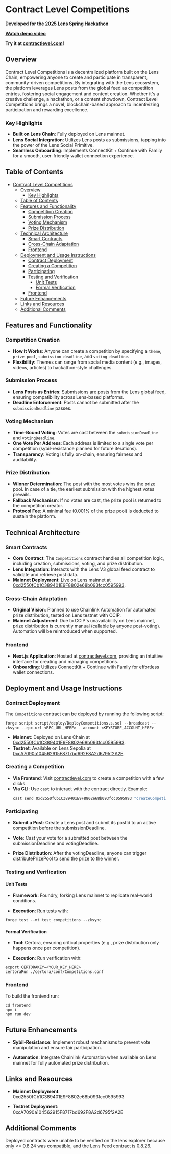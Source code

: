 # Contract Level Competitions

**Developed for the [2025 Lens Spring Hackathon](https://lens.xyz/news/lens-spring-hackathon)**

**[Watch demo video](https://www.youtube.com/watch?v=uFq8fUUIt0g)**

**Try it at [contractlevel.com](https://contractlevel.com)!**

## Overview

Contract Level Competitions is a decentralized platform built on the Lens Chain, empowering anyone to create and participate in transparent, community-driven competitions. By integrating with the Lens ecosystem, the platform leverages Lens posts from the global feed as competition entries, fostering social engagement and content creation. Whether it's a creative challenge, a hackathon, or a content showdown, Contract Level Competitions brings a novel, blockchain-based approach to incentivizing participation and rewarding excellence.

### Key Highlights

- **Built on Lens Chain**: Fully deployed on Lens mainnet.
- **Lens Social Integration**: Utilizes Lens posts as submissions, tapping into the power of the Lens Social Primitive.
- **Seamless Onboarding**: Implements ConnectKit + Continue with Family for a smooth, user-friendly wallet connection experience.

## Table of Contents

- [Contract Level Competitions](#contract-level-competitions)
  - [Overview](#overview)
    - [Key Highlights](#key-highlights)
  - [Table of Contents](#table-of-contents)
  - [Features and Functionality](#features-and-functionality)
    - [Competition Creation](#competition-creation)
    - [Submission Process](#submission-process)
    - [Voting Mechanism](#voting-mechanism)
    - [Prize Distribution](#prize-distribution)
  - [Technical Architecture](#technical-architecture)
    - [Smart Contracts](#smart-contracts)
    - [Cross-Chain Adaptation](#cross-chain-adaptation)
    - [Frontend](#frontend)
  - [Deployment and Usage Instructions](#deployment-and-usage-instructions)
    - [Contract Deployment](#contract-deployment)
    - [Creating a Competition](#creating-a-competition)
    - [Participating](#participating)
    - [Testing and Verification](#testing-and-verification)
      - [Unit Tests](#unit-tests)
      - [Formal Verification](#formal-verification)
    - [Frontend](#frontend-1)
  - [Future Enhancements](#future-enhancements)
  - [Links and Resources](#links-and-resources)
  - [Additional Comments](#additional-comments)

## Features and Functionality

### Competition Creation

- **How It Works**: Anyone can create a competition by specifying a `theme`, `prize pool`, `submission deadline`, and `voting deadline`.
- **Flexibility**: Themes can range from social media content (e.g., images, videos, articles) to hackathon-style challenges.

### Submission Process

- **Lens Posts as Entries**: Submissions are posts from the Lens global feed, ensuring compatibility across Lens-based platforms.
- **Deadline Enforcement**: Posts cannot be submitted after the `submissionDeadline` passes.

### Voting Mechanism

- **Time-Bound Voting**: Votes are cast between the `submissionDeadline` and `votingDeadline`.
- **One Vote Per Address**: Each address is limited to a single vote per competition (sybil-resistance planned for future iterations).
- **Transparency**: Voting is fully on-chain, ensuring fairness and auditability.

### Prize Distribution

- **Winner Determination**: The post with the most votes wins the prize pool. In case of a tie, the earliest submission with the highest votes prevails.
- **Fallback Mechanism**: If no votes are cast, the prize pool is returned to the competition creator.
- **Protocol Fee**: A minimal fee (0.001% of the prize pool) is deducted to sustain the platform.

## Technical Architecture

### Smart Contracts

- **Core Contract**: The `Competitions` contract handles all competition logic, including creation, submissions, voting, and prize distribution.
- **Lens Integration**: Interacts with the Lens V3 global feed contract to validate and retrieve post data.
- **Mainnet Deployment**: Live on Lens mainnet at [0xd2550fCb1C389401E9F8802e68b093fcc0595993](https://explorer.lens.xyz/address/0xd2550fCb1C389401E9F8802e68b093fcc0595993).

### Cross-Chain Adaptation

- **Original Vision**: Planned to use Chainlink Automation for automated prize distribution, tested on Lens testnet with CCIP.
- **Mainnet Adjustment**: Due to CCIP's unavailability on Lens mainnet, prize distribution is currently manual (callable by anyone post-voting). Automation will be reintroduced when supported.

### Frontend

- **Next.js Application**: Hosted at [contractlevel.com](http://contractlevel.com), providing an intuitive interface for creating and managing competitions.
- **Onboarding**: Utilizes ConnectKit + Continue with Family for effortless wallet connections.

## Deployment and Usage Instructions

### Contract Deployment

The `Competitions` contract can be deployed by running the following script:

```
forge script script/deploy/DeployCompetitions.s.sol --broadcast --zksync --rpc-url <RPC_URL_HERE> --account <KEYSTORE_ACCOUNT_HERE>
```

- **Mainnet**: Deployed on Lens Chain at [0xd2550fCb1C389401E9F8802e68b093fcc0595993](https://explorer.lens.xyz/address/0xd2550fCb1C389401E9F8802e68b093fcc0595993).
- **Testnet**: Available on Lens Sepolia at [0xcA7090a104562915F8717bd692F8A2d6795f2A2E](https://explorer.testnet.lens.xyz/address/0xcA7090a104562915F8717bd692F8A2d6795f2A2E).

### Creating a Competition

- **Via Frontend**: Visit [contractlevel.com](http://contractlevel.com) to create a competition with a few clicks.
- **Via CLI**: Use `cast` to interact with the contract directly. Example:
  ```bash
  cast send 0xd2550fCb1C389401E9F8802e68b093fcc0595993 "createCompetition(string,uint256,uint256)" "hackathon-theme" 1747064126 1747065326 --value 100000000000000 --rpc-url https://rpc.lens.dev --account myKeystore
  ```

### Participating

- **Submit a Post**: Create a Lens post and submit its postId to an active competition before the submissionDeadline.

- **Vote**: Cast your vote for a submitted post between the submissionDeadline and votingDeadline.

- **Prize Distribution**: After the votingDeadline, anyone can trigger distributePrizePool to send the prize to the winner.

### Testing and Verification

#### Unit Tests

- **Framework**: Foundry, forking Lens mainnet to replicate real-world conditions.

- **Execution**: Run tests with:

```
forge test --mt test_competitions --zksync
```

#### Formal Verification

- **Tool**: Certora, ensuring critical properties (e.g., prize distribution only happens once per competition).

- **Execution**: Run verification with:

```
export CERTORAKEY=<YOUR_KEY_HERE>
certoraRun ./certora/conf/Competitions.conf
```

### Frontend

To build the frontend run:

```
cd frontend
npm i
npm run dev
```

## Future Enhancements

- **Sybil-Resistance**: Implement robust mechanisms to prevent vote manipulation and ensure fair participation.

- **Automation**: Integrate Chainlink Automation when available on Lens mainnet for fully automated prize distribution.

## Links and Resources

- **Mainnet Deployment**: 0xd2550fCb1C389401E9F8802e68b093fcc0595993

- **Testnet Deployment**: 0xcA7090a104562915F8717bd692F8A2d6795f2A2E

## Additional Comments

Deployed contracts were unable to be verified on the lens explorer because only <= 0.8.24 was compatible, and the Lens Feed contract is 0.8.26.
